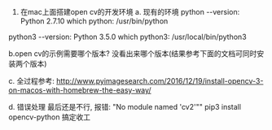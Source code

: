 
1. 在mac上面搭建open cv的开发环境
a. 现有的环境
python --version: Python 2.7.10
which python: /usr/bin/python

python3 --version: Python 3.5.0
which python3: /usr/local/bin/python3

b.open cv的示例需要哪个版本?
没看出来哪个版本(结果参考下面的文档可同时安装两个版本)

c. 全过程参考:
http://www.pyimagesearch.com/2016/12/19/install-opencv-3-on-macos-with-homebrew-the-easy-way/

d. 错误处理
最后还是不行, 报错: "No module named 'cv2'""
pip3 install opencv-python
搞定收工
